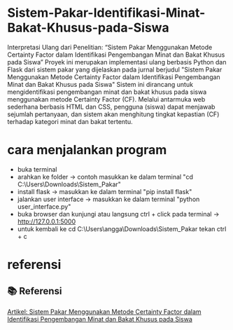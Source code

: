# Sistem-Pakar-Identifikasi-Minat-Bakat-Khusus-pada-Siswa
Interpretasi Ulang dari Penelitian: “Sistem Pakar Menggunakan Metode Certainty Factor dalam Identifikasi Pengembangan Minat dan Bakat Khusus pada Siswa”
Proyek ini merupakan implementasi ulang berbasis Python dan Flask dari sistem pakar yang dijelaskan pada jurnal berjudul "Sistem Pakar Menggunakan Metode Certainty Factor dalam Identifikasi Pengembangan Minat dan Bakat Khusus pada Siswa" Sistem ini dirancang untuk mengidentifikasi pengembangan minat dan bakat khusus pada siswa menggunakan metode Certainty Factor (CF). Melalui antarmuka web sederhana berbasis HTML dan CSS, pengguna (siswa) dapat menjawab sejumlah pertanyaan, dan sistem akan menghitung tingkat kepastian (CF) terhadap kategori minat dan bakat tertentu.
# cara menjalankan program
- buka terminal
- arahkan ke folder -> contoh masukkan ke dalam terminal "cd C:\Users\Downloads\Sistem_Pakar"
- install flask -> masukkan ke dalam terminal "pip install flask"
- jalankan user interface -> masukkan ke dalam terminal "python user_interface.py"
- buka browser dan kunjungi atau langsung ctrl + click pada terminal -> http://127.0.0.1:5000
- untuk kembali ke cd C:\Users\angga\Downloads\Sistem_Pakar tekan ctrl + c
# referensi
## 📚 Referensi
[Artikel: Sistem Pakar Menggunakan Metode Certainty Factor dalam
Identifikasi Pengembangan Minat dan Bakat Khusus pada Siswa](https://www.jsisfotek.org/index.php/JSisfotek/article/view/43)

